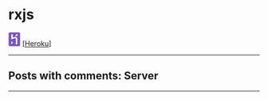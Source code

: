 # rxjs

![](./pic/Heroku.png) [[Heroku](https://ahj-hw-rxjs-posts-backend.herokuapp.com/)]

---

## Posts with comments: Server

---
